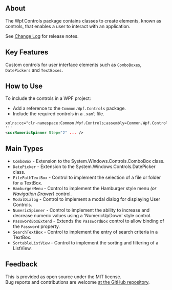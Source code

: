 ## About
The Wpf.Controls package contains classes to create elements, known as controls, that enables a user to interact with an application.

See [Change Log](https://github.com/KevinDHeath/NuGetPackages/blob/main/src/Wpf/Controls/README.md) for release notes.

## Key Features
Custom controls for user interface elements such as `ComboBoxes`, `DatePickers` and `TextBoxes`.

## How to Use
To include the controls in a WPF project:
- Add a reference to the `Common.Wpf.Controls` package.
- Include the required controls in a `.xaml` file.

```xml
xmlns:cc="clr-namespace:Common.Wpf.Controls;assembly=Common.Wpf.Controls"
'''
<cc:NumericSpinner Step="2" ... />
```

## Main Types
- `ComboBox` - Extension to the System.Windows.Controls.ComboBox class.
- `DatePicker` - Extension to the System.Windows.Controls.DatePicker class.
- `FilePathTextBox` - Control to implement the selection of a file or folder for a TextBox.
- `HamburgerMenu` - Control to implement the Hamburger style menu _(or Navigation Drawer)_ control.
- `ModalDialog` - Control to implement a modal dialog for displaying User Controls.
- `NumericSpinner` - Control to implement the ability to increase and decrease numeric values using a 'NumericUpDown' style control.
- `PasswordBoxExtend` - Extends the `PasswordBox` control to allow binding of the `Password` property.
- `SearchTextBox` - Control to implement the entry of search criteria in a TextBox.
- `SortableListView` - Control to implement the sorting and filtering of a ListView.

## Feedback
This is provided as open source under the MIT license.\
Bug reports and contributions are welcome [at the GitHub repository](https://github.com/KevinDHeath/NuGetPackages).